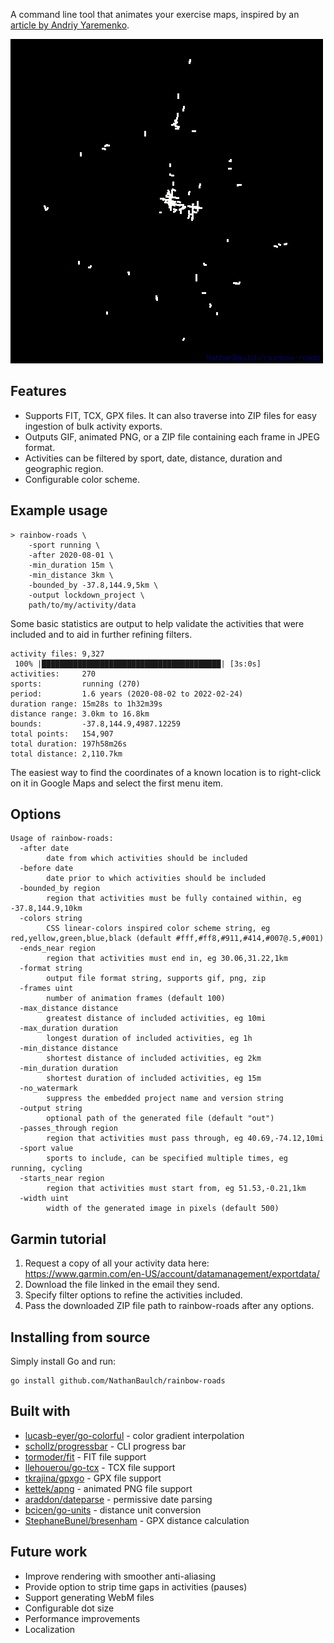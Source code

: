 A command line tool that animates your exercise maps, inspired by an [article by Andriy Yaremenko](https://medium.com/geospatial-analytics/how-to-animate-strava-gpx-tracks-in-qgis-8a8ca6b58ebc).

![example output](lockdown_project.gif)

## Features
* Supports FIT, TCX, GPX files. It can also traverse into ZIP files for easy ingestion of bulk activity exports.
* Outputs GIF, animated PNG, or a ZIP file containing each frame in JPEG format.
* Activities can be filtered by sport, date, distance, duration and geographic region.
* Configurable color scheme.

## Example usage
```text
> rainbow-roads \
    -sport running \
    -after 2020-08-01 \
    -min_duration 15m \
    -min_distance 3km \
    -bounded_by -37.8,144.9,5km \
    -output lockdown_project \
    path/to/my/activity/data
```
Some basic statistics are output to help validate the activities that were included and to aid in further refining filters.
```text
activity files: 9,327
 100% |████████████████████████████████████████| [3s:0s]            
activities:     270
sports:         running (270)
period:         1.6 years (2020-08-02 to 2022-02-24)
duration range: 15m28s to 1h32m39s
distance range: 3.0km to 16.8km
bounds:         -37.8,144.9,4987.12259
total points:   154,907
total duration: 197h58m26s
total distance: 2,110.7km
```
The easiest way to find the coordinates of a known location is to right-click on it in Google Maps and select the first menu item.

## Options
```text
Usage of rainbow-roads:
  -after date
        date from which activities should be included
  -before date
        date prior to which activities should be included
  -bounded_by region
        region that activities must be fully contained within, eg -37.8,144.9,10km
  -colors string
        CSS linear-colors inspired color scheme string, eg red,yellow,green,blue,black (default #fff,#ff8,#911,#414,#007@.5,#001)
  -ends_near region
        region that activities must end in, eg 30.06,31.22,1km
  -format string
        output file format string, supports gif, png, zip
  -frames uint
        number of animation frames (default 100)
  -max_distance distance
        greatest distance of included activities, eg 10mi
  -max_duration duration
        longest duration of included activities, eg 1h
  -min_distance distance
        shortest distance of included activities, eg 2km
  -min_duration duration
        shortest duration of included activities, eg 15m
  -no_watermark
        suppress the embedded project name and version string
  -output string
        optional path of the generated file (default "out")
  -passes_through region
        region that activities must pass through, eg 40.69,-74.12,10mi
  -sport value
        sports to include, can be specified multiple times, eg running, cycling
  -starts_near region
        region that activities must start from, eg 51.53,-0.21,1km
  -width uint
        width of the generated image in pixels (default 500)
```

## Garmin tutorial
1. Request a copy of all your activity data here: https://www.garmin.com/en-US/account/datamanagement/exportdata/
2. Download the file linked in the email they send.
3. Specify filter options to refine the activities included.
4. Pass the downloaded ZIP file path to rainbow-roads after any options. 

## Installing from source
Simply install Go and run:
```
go install github.com/NathanBaulch/rainbow-roads
```

## Built with
* [lucasb-eyer/go-colorful](https://github.com/lucasb-eyer/go-colorful) - color gradient interpolation
* [schollz/progressbar](https://github.com/schollz/progressbar) - CLI progress bar
* [tormoder/fit](https://github.com/tormoder/fit) - FIT file support
* [llehouerou/go-tcx](https://github.com/llehouerou/go-tcx) - TCX file support
* [tkrajina/gpxgo](https://github.com/tkrajina/gpxgo) - GPX file support
* [kettek/apng](https://github.com/kettek/apng) - animated PNG file support
* [araddon/dateparse](https://github.com/araddon/dateparse) - permissive date parsing
* [bcicen/go-units](https://github.com/bcicen/go-units) - distance unit conversion
* [StephaneBunel/bresenham](https://github.com/StephaneBunel/bresenham) - GPX distance calculation

## Future work
* Improve rendering with smoother anti-aliasing
* Provide option to strip time gaps in activities (pauses)
* Support generating WebM files
* Configurable dot size
* Performance improvements
* Localization